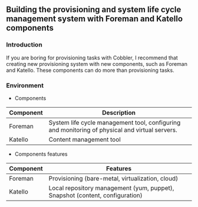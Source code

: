 ## Building the provisioning and system life cycle management system with Foreman and Katello components

### Introduction

If you are boring for provisioning tasks with Cobbler, 
I recommend that creating new provisioning system with new components, such as Foreman and Katello.
These components can do more than provisioning tasks. 

### Environment

* Components

Component | Description
-|-
Foreman | System life cycle management tool, configuring and monitoring of physical and virtual servers.
Katello | Content management tool

* Components features

Component | Features
-|-
Foreman | Provisioning (bare-metal, virtualization, cloud) 
Katello | Local repository management (yum, puppet), Snapshot (content, configuration)


